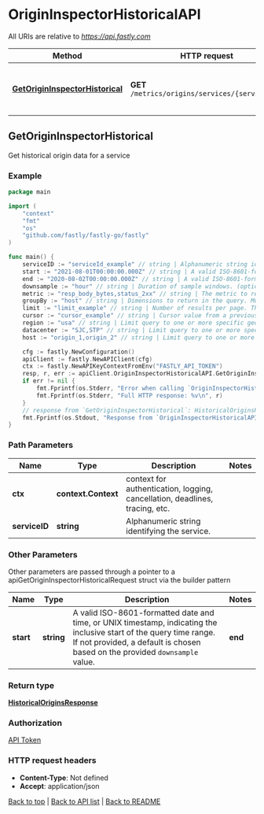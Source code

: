 # OriginInspectorHistoricalAPI

All URIs are relative to *https://api.fastly.com*

Method | HTTP request | Description
------------- | ------------- | -------------
[**GetOriginInspectorHistorical**](OriginInspectorHistoricalAPI.md#GetOriginInspectorHistorical) | **GET** `/metrics/origins/services/{service_id}` | Get historical origin data for a service



## GetOriginInspectorHistorical

Get historical origin data for a service



### Example

```go
package main

import (
    "context"
    "fmt"
    "os"
    "github.com/fastly/fastly-go/fastly"
)

func main() {
    serviceID := "serviceId_example" // string | Alphanumeric string identifying the service.
    start := "2021-08-01T00:00:00.000Z" // string | A valid ISO-8601-formatted date and time, or UNIX timestamp, indicating the inclusive start of the query time range. If not provided, a default is chosen based on the provided `downsample` value. (optional)
    end := "2020-08-02T00:00:00.000Z" // string | A valid ISO-8601-formatted date and time, or UNIX timestamp, indicating the exclusive end of the query time range. If not provided, a default is chosen based on the provided `downsample` value. (optional)
    downsample := "hour" // string | Duration of sample windows. (optional) (default to "hour")
    metric := "resp_body_bytes,status_2xx" // string | The metric to retrieve. Up to ten comma-separated metrics are accepted. (optional) (default to "responses")
    groupBy := "host" // string | Dimensions to return in the query. Multiple dimensions may be separated by commas. For example, `group_by=host` will return one timeseries for every origin host, as a total across all POPs.  (optional)
    limit := "limit_example" // string | Number of results per page. The maximum is 200. (optional) (default to "100")
    cursor := "cursor_example" // string | Cursor value from a previous response to retrieve the next page. To request the first page, this should be empty. (optional)
    region := "usa" // string | Limit query to one or more specific geographic regions. Values should be comma-separated.  (optional)
    datacenter := "SJC,STP" // string | Limit query to one or more specific POPs. Values should be comma-separated. (optional)
    host := "origin_1,origin_2" // string | Limit query to one or more specific origin hosts. Values should be comma-separated. (optional)

    cfg := fastly.NewConfiguration()
    apiClient := fastly.NewAPIClient(cfg)
    ctx := fastly.NewAPIKeyContextFromEnv("FASTLY_API_TOKEN")
    resp, r, err := apiClient.OriginInspectorHistoricalAPI.GetOriginInspectorHistorical(ctx, serviceID).Start(start).End(end).Downsample(downsample).Metric(metric).GroupBy(groupBy).Limit(limit).Cursor(cursor).Region(region).Datacenter(datacenter).Host(host).Execute()
    if err != nil {
        fmt.Fprintf(os.Stderr, "Error when calling `OriginInspectorHistoricalAPI.GetOriginInspectorHistorical`: %v\n", err)
        fmt.Fprintf(os.Stderr, "Full HTTP response: %v\n", r)
    }
    // response from `GetOriginInspectorHistorical`: HistoricalOriginsResponse
    fmt.Fprintf(os.Stdout, "Response from `OriginInspectorHistoricalAPI.GetOriginInspectorHistorical`: %v\n", resp)
}
```

### Path Parameters


Name | Type | Description  | Notes
------------- | ------------- | ------------- | -------------
**ctx** | **context.Context** | context for authentication, logging, cancellation, deadlines, tracing, etc.
**serviceID** | **string** | Alphanumeric string identifying the service. | 

### Other Parameters

Other parameters are passed through a pointer to a apiGetOriginInspectorHistoricalRequest struct via the builder pattern


Name | Type | Description  | Notes
------------- | ------------- | ------------- | -------------
 **start** | **string** | A valid ISO-8601-formatted date and time, or UNIX timestamp, indicating the inclusive start of the query time range. If not provided, a default is chosen based on the provided `downsample` value. |  **end** | **string** | A valid ISO-8601-formatted date and time, or UNIX timestamp, indicating the exclusive end of the query time range. If not provided, a default is chosen based on the provided `downsample` value. |  **downsample** | **string** | Duration of sample windows. | [default to &quot;hour&quot;] **metric** | **string** | The metric to retrieve. Up to ten comma-separated metrics are accepted. | [default to &quot;responses&quot;] **groupBy** | **string** | Dimensions to return in the query. Multiple dimensions may be separated by commas. For example, `group_by&#x3D;host` will return one timeseries for every origin host, as a total across all POPs.  |  **limit** | **string** | Number of results per page. The maximum is 200. | [default to &quot;100&quot;] **cursor** | **string** | Cursor value from a previous response to retrieve the next page. To request the first page, this should be empty. |  **region** | **string** | Limit query to one or more specific geographic regions. Values should be comma-separated.  |  **datacenter** | **string** | Limit query to one or more specific POPs. Values should be comma-separated. |  **host** | **string** | Limit query to one or more specific origin hosts. Values should be comma-separated. | 

### Return type

[**HistoricalOriginsResponse**](HistoricalOriginsResponse.md)

### Authorization

[API Token](https://developer.fastly.com/reference/api/#authentication)

### HTTP request headers

- **Content-Type**: Not defined
- **Accept**: application/json

[Back to top](#) | [Back to API list](../README.md#documentation-for-api-endpoints) | [Back to README](../README.md)
